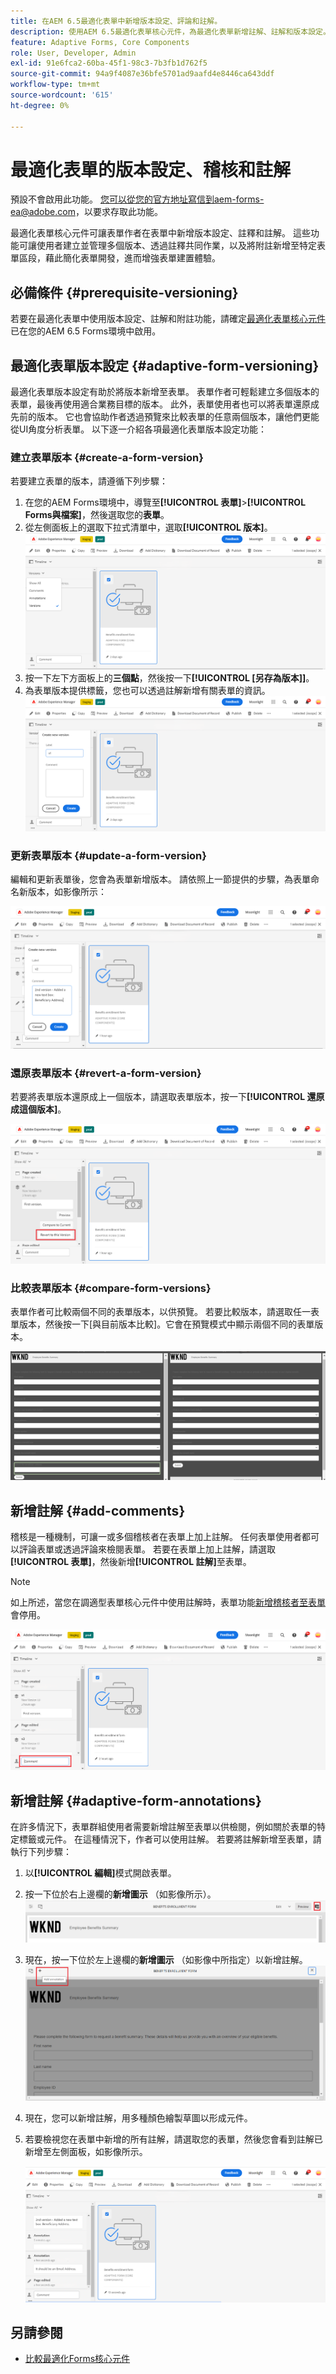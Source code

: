 ```yaml
---
title: 在AEM 6.5最適化表單中新增版本設定、評論和註解。
description: 使用AEM 6.5最適化表單核心元件，為最適化表單新增註解、註解和版本設定。
feature: Adaptive Forms, Core Components
role: User, Developer, Admin
exl-id: 91e6fca2-60ba-45f1-98c3-7b3fb1d762f5
source-git-commit: 94a9f4087e36bfe5701ad9aafd4e8446ca643ddf
workflow-type: tm+mt
source-wordcount: '615'
ht-degree: 0%

---
```


# 最適化表單的版本設定、稽核和註解

<!--
<span class="preview"> This feature is under the early adopter program. If you’re interested in joining our early access program for this feature, send an email from your official address to aem-forms-ea@adobe.com to request access </span>
-->

<span class="preview">預設不會啟用此功能。 您可以從您的官方地址寫信到aem-forms-ea@adobe.com，以要求存取此功能。</span>

最適化表單核心元件可讓表單作者在表單中新增版本設定、註釋和註解。 這些功能可讓使用者建立並管理多個版本、透過註釋共同作業，以及將附註新增至特定表單區段，藉此簡化表單開發，進而增強表單建置體驗。

## 必備條件 {#prerequisite-versioning}

若要在最適化表單中使用版本設定、註解和附註功能，請確定[最適化表單核心元件](https://experienceleague.adobe.com/en/docs/experience-manager-65/content/forms/adaptive-forms-core-components/enable-adaptive-forms-core-components)已在您的AEM 6.5 Forms環境中啟用。

## 最適化表單版本設定 {#adaptive-form-versioning}

最適化表單版本設定有助於將版本新增至表單。 表單作者可輕鬆建立多個版本的表單，最後再使用適合業務目標的版本。 此外，表單使用者也可以將表單還原成先前的版本。 它也會協助作者透過預覽來比較表單的任意兩個版本，讓他們更能從UI角度分析表單。 以下逐一介紹各項最適化表單版本設定功能：

### 建立表單版本 {#create-a-form-version}

若要建立表單的版本，請遵循下列步驟：

1. 在您的AEM Forms環境中，導覽至&#x200B;**[!UICONTROL 表單]**>**[!UICONTROL Forms與檔案]**，然後選取您的&#x200B;**表單**。
1. 從左側面板上的選取下拉式清單中，選取&#x200B;**[!UICONTROL 版本]**。
   ![選取表單](assets/select-a-form.png)
1. 按一下左下方面板上的&#x200B;**三個點**，然後按一下&#x200B;**[!UICONTROL [另存為版本]]**。
1. 為表單版本提供標籤，您也可以透過註解新增有關表單的資訊。
   ![建立表單版本](assets/create-a-form-version.png)

### 更新表單版本 {#update-a-form-version}

編輯和更新表單後，您會為表單新增版本。 請依照上一節提供的步驟，為表單命名新版本，如影像所示：

![更新表單版本](assets/update-a-form-version.png)

### 還原表單版本 {#revert-a-form-version}

若要將表單版本還原成上一個版本，請選取表單版本，按一下&#x200B;**[!UICONTROL 還原成這個版本]**。

![還原表單版本](assets/revert-form-version.png)

### 比較表單版本 {#compare-form-versions}

表單作者可比較兩個不同的表單版本，以供預覽。 若要比較版本，請選取任一表單版本，然後按一下[與目前版本比較]。**&#x200B;** 它會在預覽模式中顯示兩個不同的表單版本。

![比較表單版本](assets/compare-form-versions.png)

## 新增註解 {#add-comments}

稽核是一種機制，可讓一或多個稽核者在表單上加上註解。 任何表單使用者都可以評論表單或透過評論來檢閱表單。 若要在表單上加上註解，請選取&#x200B;**[!UICONTROL 表單]**，然後新增&#x200B;**[!UICONTROL 註解]**&#x200B;至表單。

>[!NOTE]
> 如上所述，當您在調適型表單核心元件中使用註解時，表單功能[新增稽核者至表單](/help/forms/using/create-reviews-forms.md)會停用。


![在表單上新增註解](assets/form-comments.png)

## 新增註解 {#adaptive-form-annotations}

在許多情況下，表單群組使用者需要新增註解至表單以供檢閱，例如關於表單的特定標籤或元件。 在這種情況下，作者可以使用註解。
若要將註解新增至表單，請執行下列步驟：

1. 以&#x200B;**[!UICONTROL 編輯]**&#x200B;模式開啟表單。

1. 按一下位於右上邊欄的&#x200B;**新增圖示** （如影像所示）。
   ![註解](assets/annotation.png)

1. 現在，按一下位於左上邊欄的&#x200B;**新增圖示** （如影像中所指定）以新增註解。
   ![新增註解](assets/add-annotation.png)

1. 現在，您可以新增註解，用多種顏色繪製草圖以形成元件。

1. 若要檢視您在表單中新增的所有註解，請選取您的表單，然後您會看到註解已新增至左側面板，如影像所示。

   ![檢視新增的註解](assets/see-annotations.png)

## 另請參閱

* [比較最適化Forms核心元件](/help/forms/using/compare-forms-core-components.md)
